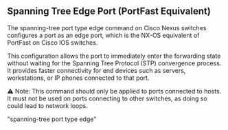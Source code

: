 Spanning Tree Edge Port (PortFast Equivalent)
---------------------------------------------
The spanning-tree port type edge command on Cisco Nexus switches configures a port as an edge port, which is the NX-OS equivalent of PortFast on Cisco IOS switches.

This configuration allows the port to immediately enter the forwarding state without waiting for the Spanning Tree Protocol (STP) convergence process. It provides faster connectivity for end devices such as servers, workstations, or IP phones connected to that port.

⚠️ Note: This command should only be applied to ports connected to hosts. It must not be used on ports connecting to other switches, as doing so could lead to network loops.

"spanning-tree port type edge"
